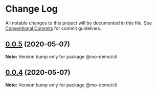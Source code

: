 # Change Log

All notable changes to this project will be documented in this file.
See [Conventional Commits](https://conventionalcommits.org) for commit guidelines.

## [0.0.5](https://github.com/jackteng9725/lerna-repo/compare/v0.0.4...v0.0.5) (2020-05-07)

**Note:** Version bump only for package @mo-demo/cli





## [0.0.4](https://github.com/jackteng9725/lerna-repo/compare/v0.0.3...v0.0.4) (2020-05-07)

**Note:** Version bump only for package @mo-demo/cli
